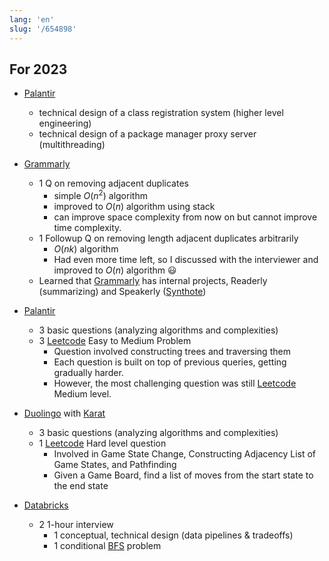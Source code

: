 ```yaml
---
lang: 'en'
slug: '/654898'
---
```


## For 2023

- [Palantir](./../.././docs/pages/Palantir.md)

  - technical design of a class registration system (higher level engineering)
  - technical design of a package manager proxy server (multithreading)

- [Grammarly](./../.././docs/pages/Grammarly.md)

  - 1 Q on removing adjacent duplicates
    - simple $O(n^2)$ algorithm
    - improved to $O(n)$ algorithm using stack
    - can improve space complexity from now on but cannot improve time complexity.
  - 1 Followup Q on removing length adjacent duplicates arbitrarily
    - $O(nk)$ algorithm
    - Had even more time left, so I discussed with the interviewer and improved to $O(n)$ algorithm 😃
  - Learned that [Grammarly](./../.././docs/pages/Grammarly.md) has internal projects, Readerly (summarizing) and Speakerly ([Synthote](./../.././docs/pages/Synthote.md))

- [Palantir](https://www.palantir.com/)

  - 3 basic questions (analyzing algorithms and complexities)
  - 3 [Leetcode](./../.././docs/pages/Leetcode.md) Easy to Medium Problem
    - Question involved constructing trees and traversing them
    - Each question is built on top of previous queries, getting gradually harder.
    - However, the most challenging question was still [Leetcode](./../.././docs/pages/Leetcode.md) Medium level.

- [Duolingo](https://www.duolingo.com/) with [Karat](https://karat.com/)

  - 3 basic questions (analyzing algorithms and complexities)
  - 1 [Leetcode](./../.././docs/pages/Leetcode.md) Hard level question
    - Involved in Game State Change, Constructing Adjacency List of Game States, and Pathfinding
    - Given a Game Board, find a list of moves from the start state to the end state

- [Databricks](https://www.databricks.com/)
  - 2 1-hour interview
    - 1 conceptual, technical design (data pipelines & tradeoffs)
    - 1 conditional [BFS](./../.././docs/pages/BFS.md) problem

<head>
  <html lang="en-US"/>
</head>
